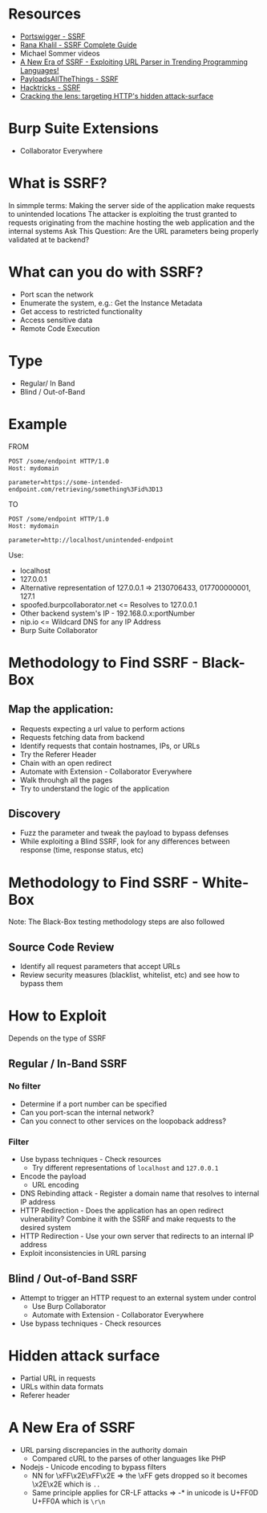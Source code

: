 # Resources
- [Portswigger - SSRF](https://portswigger.net/web-security/ssrf)
- [Rana Khalil - SSRF Complete Guide](https://www.youtube.com/watch?v=ih5R_c16bKc&list=PLuyTk2_mYISIlDtWBIqmgJgn6CYlzHVsQ)
- Michael Sommer videos
- [A New Era of SSRF - Exploiting URL Parser in Trending Programming Languages!](https://www.youtube.com/watch?v=voTHFdL9S2k)
- [PayloadsAllTheThings - SSRF](https://github.com/swisskyrepo/PayloadsAllTheThings/tree/master/Server%20Side%20Request%20Forgery)
- [Hacktricks - SSRF](https://book.hacktricks.xyz/pentesting-web/ssrf-server-side-request-forgery)
- [Cracking the lens: targeting HTTP's hidden attack-surface](https://portswigger.net/research/cracking-the-lens-targeting-https-hidden-attack-surface)
# Burp Suite Extensions
- Collaborator Everywhere
# What is SSRF?
In simmple terms: Making the server side of the application make requests to unintended locations
The attacker is exploiting the trust granted to requests originating from the machine hosting the web application and the internal systems
Ask This Question: Are the URL parameters being properly validated at te backend?
# What can you do with SSRF?
- Port scan the network
- Enumerate the system, e.g.: Get the Instance Metadata
- Get access to restricted functionality
- Access sensitive data
- Remote Code Execution
# Type
- Regular/ In Band
- Blind / Out-of-Band
# Example
FROM
```http
POST /some/endpoint HTTP/1.0
Host: mydomain

parameter=https://some-intended-endpoint.com/retrieving/something%3Fid%3D13
```
TO

```http
POST /some/endpoint HTTP/1.0
Host: mydomain

parameter=http://localhost/unintended-endpoint
```
Use:
- localhost
- 127.0.0.1
- Alternative representation of 127.0.0.1 => 2130706433, 017700000001, 127.1
- spoofed.burpcollaborator.net <= Resolves to 127.0.0.1
- Other backend system's IP - 192.168.0.x:portNumber
- nip.io <= Wildcard DNS for any IP Address
- Burp Suite Collaborator

# Methodology to Find SSRF - Black-Box
## Map the application:
- Requests expecting a url value to perform actions
- Requests fetching data from backend
- Identify requests that contain hostnames, IPs, or URLs
- Try the Referer Header
- Chain with an open redirect
- Automate with Extension - Collaborator Everywhere
- Walk throuhgh all the pages
- Try to understand the logic of the application
## Discovery
- Fuzz the parameter and tweak the payload to bypass defenses
- While exploiting a Blind SSRF, look for any differences between response (time, response status, etc)
# Methodology to Find SSRF - White-Box
Note: The Black-Box testing methodology steps are also followed
## Source Code Review
- Identify all request parameters that accept URLs
- Review security measures (blacklist, whitelist, etc) and see how to bypass them

# How to Exploit
Depends on the type of SSRF
## Regular / In-Band SSRF
### No filter
- Determine if a port number can be specified
- Can you port-scan the internal network?
- Can you connect to other services on the loopoback address?
### Filter
- Use bypass techniques - Check resources
    - Try different representations of `localhost` and `127.0.0.1`
- Encode the payload
    - URL encoding
- DNS Rebinding attack - Register a domain name that resolves to internal IP address
- HTTP Redirection - Does the application has an open redirect vulnerability? Combine it with the SSRF and make requests to the desired system
- HTTP Redirection - Use your own server that redirects to an internal IP address
- Exploit inconsistencies in URL parsing
## Blind / Out-of-Band SSRF
- Attempt to trigger an HTTP request to an external system under control
    - Use Burp Collaborator
    - Automate with Extension - Collaborator Everywhere
- Use bypass techniques - Check resources
# Hidden attack surface
- Partial URL in requests
- URLs within data formats
- Referer header
# A New Era of SSRF
- URL parsing discrepancies in the authority domain 
    - Compared cURL to the parses of other languages like PHP
- Nodejs - Unicode encoding to bypass filters
    - NN for \xFF\x2E\xFF\x2E => the \xFF gets dropped so it becomes \x2E\x2E which is `..`
    - Same principle applies for CR-LF attacks => -* in unicode is U+FF0D U+FF0A which is `\r\n`

